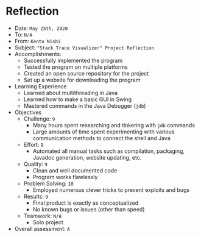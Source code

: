 # Reflection
* Date: `May 25th, 2020`
* To: `N/A`
* From: `Kento Nishi`
* Subject: `"Stack Trace Visualizer" Project Reflection`
* Accomplishments:
    * Successfully implemented the program
    * Tested the program on multiple platforms
    * Created an open source repository for the project
    * Set up a website for downloading the program
* Learning Experience
    * Learned about multithreading in Java
    * Learned how to make a basic GUI in Swing
    * Mastered commands in the Java Debugger (`jdb`)
* Objectives
    * Challenge: `9`
        * Many hours spent researching and tinkering with `jdb` commands
        * Large amounts of time spent experimenting with various communication methods to connect the shell and Java
    * Effort: `9`
        * Automated all manual tasks such as compilation, packaging, Javadoc generation, website updating, etc.
    * Quality: `9`
        * Clean and well documented code
        * Program works flawlessly
    * Problem Solving: `10`
        * Employed numerous clever tricks to prevent exploits and bugs
    * Results: `9`
        * Final product is exactly as conceptualized
        * No known bugs or issues (other than speed)
    * Teamwork: `N/A`
        * Solo project
* Overall assessment: `A`